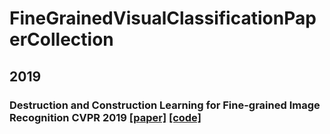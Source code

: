 # FineGrainedVisualClassificationPaperCollection

## 2019
### Destruction and Construction Learning for Fine-grained Image Recognition CVPR 2019 [[paper]](http://openaccess.thecvf.com/content_CVPR_2019/html/Chen_Destruction_and_Construction_Learning_for_Fine-Grained_Image_Recognition_CVPR_2019_paper.html) [[code]](https://github.com/JDAI-CV/DCL)
